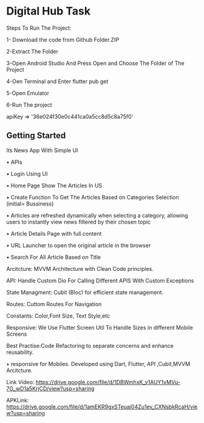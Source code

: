 # Digital Hub Task

Steps To Run The Project:

1- Download the code from Github Folder.ZIP

2-Extract The Folder

3-Open Android Studio And Press Open and Choose The Folder of The Project

4-Oen Terminal and Enter flutter pub get

5-Open Emulator 

6-Run The project

apiKey => '36e024f30e0c441ca0a5cc8d5c8a75f0'

## Getting Started

Its News App With Simple UI

• APIs

• Login Using UI

• Home Page Show The Articles In US

• Create Function To Get The Articles Based on Categories Selection (initial= Bussiness)

• Articles are refreshed dynamically when selecting a category, allowing users to instantly view news filtered by their chosen topic

• Article Details Page with full content

• URL Launcher to open the original article in the browser

• Search For All Article Based on Title

Arcitcture: MVVM Architecture with Clean Code principles.

API: Handle Custom Dio For Calling Different APIS With Custom Exceptions

State Managment: Cubit (Bloc) for efficient state management.

Routes: Cuttom Routes For Navigation

Constants: Color,Font Size, Text Style,etc

Responsive: We Use Flutter Screen Util To Handle Sizes in different Mobile Screens

Best Practise:Code Refactoring to separate concerns and enhance reusability.


• responsive for Mobiles. Developed using Dart, Flutter, API ,Cubit,MVVM Arcitcture.

Link Video: https://drive.google.com/file/d/1DBWmhxK_v1AUY1vMVu-7G_wD1a5KrjCD/view?usp=sharing

APKLink: https://drive.google.com/file/d/1amEKR9gxSTeuaj04Zu1ev_CXNsbkRcaH/view?usp=sharing



